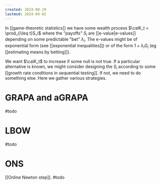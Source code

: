 ```yaml
---
created: 2024-08-29
lastmod: 2024-09-02
---
```

In [[game-theoretic statistics]] we have some wealth process $\calK_t = \prod_{i\leq t}S_i$ where the "payoffs" $S_i$ are [[e-value|e-values]] depending on some predictable "bet" $\lambda_i$. The e-values might be of exponential form (see [[exponential inequalities]]) or of the form $1 + \lambda_i G_i$ (eg [[estimating means by betting]]). 

We want $\calK_t$ to increase if some null is not true. If a particular alternative is known, we might consider designing the $S_i$ according to some [[growth rate conditions in sequential testing]]. If not, we need to do something else. Here we gather various strategies. 

# GRAPA and aGRAPA 
#todo 

# LBOW 
#todo 

# ONS 
[[Online Newton step]]. #todo 